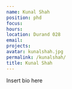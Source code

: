 ```yaml
---
name: Kunal Shah
position: phd
focus:
hours:
location: Durand 028
email:
projects:
avatar: kunalshah.jpg
permalink: /kunalshah/
title: Kunal Shah
---
```


Insert bio here
